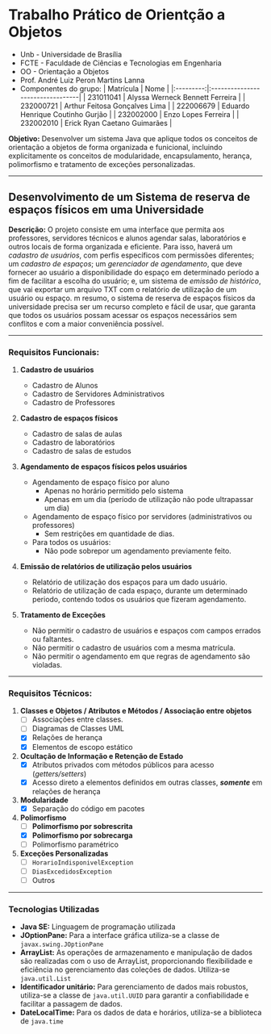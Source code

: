 # Trabalho Prático de Orientção a Objetos

* Unb - Universidade de Brasília
* FCTE - Faculdade de Ciências e Tecnologias em Engenharia
* OO - Orientação a Objetos
* Prof. André Luiz Peron Martins Lanna
* Componentes do grupo:
| Matrícula | Nome                             |
|:---------:|:---------------------------------|
| 231011041 | Alyssa Werneck Bennett Ferreira  |
| 232000721 | Arthur Feitosa Gonçalves Lima    |
| 222006679 | Eduardo Henrique Coutinho Gurjão |
| 232002000 | Enzo Lopes Ferreira              |
| 232002010 | Erick Ryan Caetano Guimarães     |

**Objetivo:**
Desenvolver um sistema Java que aplique todos os conceitos de orientação a objetos de forma organizada e funicional, incluindo explicitamente os conceitos de modularidade, encapsulamento, herança, polimorfismo e tratamento de exceções personalizadas.

-----

## Desenvolvimento de um Sistema de reserva de espaços físicos em uma Universidade

**Descrição:**
O projeto consiste em uma interface que permita aos professores, servidores técnicos e alunos agendar salas, laboratórios e outros locais de forma organizada e eficiente. Para isso, haverá um *cadastro de usuários*, com perfis específicos com permissões diferentes; um *cadastro de espaços*; um *gerenciador de agendamento*, que deve fornecer ao usuário a disponibilidade do espaço em determinado período a fim de facilitar a escolha do usuário; e, um sistema de *emissão de histórico*, que vai exportar um arquivo TXT com o relatório de utilização de um usuário ou espaço.
m resumo, o sistema de reserva de espaços físicos da universidade precisa ser um recurso completo e fácil de usar, que garanta que todos os usuários possam acessar os espaços necessários sem conflitos e com a maior conveniência possível.

-----

### Requisitos Funcionais:
1. **Cadastro de usuários**
   - Cadastro de Alunos
   - Cadastro de Servidores Administrativos
   - Cadastro de Professores

2. **Cadastro de espaços físicos**
   - Cadastro de salas de aulas
   - Cadastro de laboratórios
   - Cadastro de salas de estudos

3. **Agendamento de espaços físicos pelos usuários**
   - Agendamento de espaço físico por aluno
     - Apenas no horário permitido pelo sistema
     - Apenas em um dia (período de utilização não pode ultrapassar um dia)
   - Agendamento de espaço físico por servidores (administrativos ou professores)
     - Sem restrições em quantidade de dias. 
   - Para todos os usuários: 
     - Não pode sobrepor um agendamento previamente feito. 

4. **Emissão de relatórios de utilização pelos usuários**
   - Relatório de utilização dos espaços para um dado usuário. 
   - Relatório de utilização de cada espaço, durante um determinado periodo, contendo todos os usuários que fizeram agendamento. 

5. **Tratamento de Exceções**
   - Não permitir o cadastro de usuários e espaços com campos errados ou faltantes.
   - Não permitir o cadastro de usuários com a mesma matrícula.
   - Não permitir o agendamento em que regras de agendamento são violadas.

-----

### Requisitos Técnicos:
1. **Classes e Objetos / Atributos e Métodos / Associação entre objetos**
    - [ ] Associações entre classes.
    - [ ] Diagramas de Classes UML
    - [x] Relações de herança
    - [x] Elementos de escopo estático
2. **Ocultação de Informação e Retenção de Estado**
    - [x] Atributos privados com métodos públicos para acesso (*getters/setters*)
    - [x] Acesso direto a elementos definidos em outras classes, ***somente*** em relações de herança
3. **Modularidade**
    - [x] Separação do código em pacotes
4. **Polimorfismo**
    - [ ] **Polimorfismo por sobrescrita**
    - [x] **Polimorfismo por sobrecarga**
    - [ ] Polimorfismo paramétrico
5. **Exceções Personalizadas**
    - [ ] ``HorarioIndisponivelException``
    - [ ] ``DiasExcedidosException``
    - [ ] Outros

-----

### Tecnologias Utilizadas
- **Java SE:** Linguagem de programação utilizada
- **JOptionPane:** Para a interface gráfica utiliza-se a classe de ``javax.swing.JOptionPane``
- **ArrayList:** As operações de armazenamento e manipulação de dados são realizadas com o uso de ArrayList, proporcionando flexibilidade e eficiência no gerenciamento das coleções de dados. Utiliza-se ``java.util.List``
- **Identificador unitário:** Para gerenciamento de dados mais robustos, utiliza-se a classe de ``java.util.UUID`` para garantir a confiabilidade e facilitar a passagem de dados.
- **DateLocalTime:** Para os dados de data e horários, utiliza-se a biblioteca de ``java.time``
